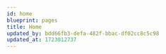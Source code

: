 ```yaml
---
id: home
blueprint: pages
title: Home
updated_by: bdd66fb3-defa-482f-bbac-df02cc8c5c98
updated_at: 1723012737
---
```

